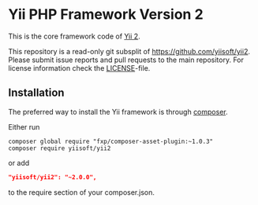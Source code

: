 Yii PHP Framework Version 2
===========================

This is the core framework code of [Yii 2](https://github.com/yiisoft/yii2#readme).

This repository is a read-only git subsplit of <https://github.com/yiisoft/yii2>.
Please submit issue reports and pull requests to the main repository.
For license information check the [LICENSE](LICENSE.md)-file.

Installation
------------

The preferred way to install the Yii framework is through [composer](http://getcomposer.org/download/).

Either run

```
composer global require "fxp/composer-asset-plugin:~1.0.3"
composer require yiisoft/yii2
```

or add

```json
"yiisoft/yii2": "~2.0.0",
```

to the require section of your composer.json.
